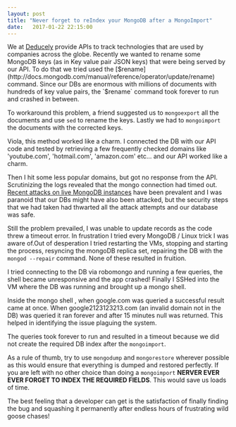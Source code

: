 ```yaml
---
layout: post
title: "Never forget to reIndex your MongoDB after a MongoImport"
date:   2017-01-22 22:15:00
---
```


We at [Deducely](http://deducely.com) provide APIs to track technologies that are used by companies across the globe. Recently we wanted to rename some MongoDB keys (as in Key value pair JSON keys) that were being served by our API. To do that we tried used the [$rename](http://docs.mongodb.com/manual/reference/operator/update/rename) command. Since our DBs are enormous with millions of documents with hundreds of key value pairs, the `$rename` command took forever to run and crashed in between.

To workaround this problem, a friend suggested us to `mongoexport` all the documents and use `sed` to rename the keys. Lastly we had to `mongoimport` the documents with the corrected keys.

Viola, this method worked like a charm. I connected the DB with our API code and tested by retrieving a few frequently checked domains like 'youtube.com', 'hotmail.com', 'amazon.com' etc... and our API worked like a charm.

Then I hit some less popular domains, but got no response from the API. Scrutinizing the logs revealed that the mongo connection had timed out. [Recent attacks on live MongoDB instances](https://nakedsecurity.sophos.com/2017/01/11/thousands-of-mongodb-databases-compromised-and-held-to-ransom/) have been prevalent and I was paranoid that our DBs might have also been attacked, but the security steps that we had taken had thwarted all the attack attempts and our database was safe.

Still the problem prevailed, I was unable to update records as the code threw a timeout error. In frustration I tried every MongoDB / Linux trick I was aware of.Out of desperation  I tried restarting the VMs, stopping and starting the process, resyncing the mongoDB replica set, repairing the DB with the `mongod --repair` command. None of these resulted in fruition.

I tried connecting to the DB via robomongo and running a few queries, the shell became unresponsive and the app crashed! Finally I SSHed into the VM where the DB was running and brought up a mongo shell.

Inside the mongo shell , when google.com was queried a successful result came at once. When google2123123213.com (an invalid domain not in the DB) was queried it ran forever and after 15 minutes null was returned. This helped in identifying the issue plaguing the system.

The queries took forever to run and resulted in a timeout because we did not create the required DB index after the `mongoimport`.

As a rule of thumb, try to use `mongodump` and `mongorestore` wherever possible as this would ensure that everything is dumped and restored perfectly. If you are left with no other choice than doing a `mongoimport` **NERVER EVER EVER FORGET TO INDEX THE REQUIRED FIELDS**. This would save us loads of time.

The best feeling that a developer can get is the satisfaction of finally finding the bug and squashing it permanently after endless hours of frustrating wild goose chases!
